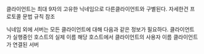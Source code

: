 클라이언트는 최대 9자의 고유한 닉네임으로 다른클라이언트와 구별된다. 자세한건 프로토콜 문법 규칙 참조

닉네임 외에 서버는 모든 클라이언트에 대해 다음과 같은 정보가 필요하다.
클라이언트가 실행중인 호스트의 실제 이름
해당 호스트에서 클라이언트의 사용자 이름
클라이언트가 연결된 서버

